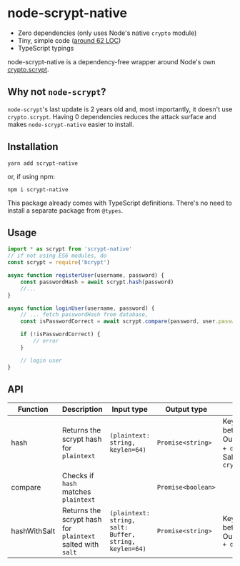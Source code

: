 # node-scrypt-native

- Zero dependencies (only uses Node's native `crypto` module)
- Tiny, simple code ([around 62 LOC](./src/index.ts))
- TypeScript typings

node-scrypt-native is a dependency-free wrapper around Node's own [crypto.scrypt](https://nodejs.org/api/crypto.html#crypto_crypto_scrypt_password_salt_keylen_options_callback).

## Why not `node-scrypt`?

`node-scrypt`'s last update is 2 years old and, most importantly, it doesn't use `crypto.scrypt`. Having 0 dependencies reduces the attack surface and makes `node-scrypt-native` easier to install.

## Installation

    yarn add scrypt-native

or, if using npm:

    npm i scrypt-native

This package already comes with TypeScript definitions. There's no need to install a separate package from `@types`.

## Usage

```typescript
import * as scrypt from 'scrypt-native'
// if not using ES6 modules, do
const scrypt = require('bcrypt')

async function registerUser(username, password) {
	const passwordHash = await scrypt.hash(password)
	//...
}

async function loginUser(username, password) {
	// ... fetch passwordHash from database,
	const isPasswordCorrect = await scrypt.compare(password, user.passwordHash)

	if (!isPasswordCorrect) {
		// error
	}

	// login user
}
```

## API

| Function     | Description                                                | Input type                                             | Output type        | Notes                                                                                                                              |
|--------------|------------------------------------------------------------|--------------------------------------------------------|--------------------|------------------------------------------------------------------------------------------------------------------------------------|
| hash         | Returns the scrypt hash for `plaintext`                    | `(plaintext: string, keylen=64)`                       | `Promise<string>`  |  Keylen must be between 1 and 255. Output is `base64(keylen + derived key + salt)`. Salt is the output of `crypto.randomBytes(16)` |
| compare      | Checks if `hash` matches `plaintext`                       |                                                        | `Promise<boolean>` |                                                                                                                                    |
| hashWithSalt | Returns the scrypt hash for `plaintext` salted with `salt` | `(plaintext: string, salt: Buffer, string, keylen=64)` | `Promise<string>`  |  Keylen must be between 1 and 255. Output is `base64(keylen + derived key + salt)`                                                 |
